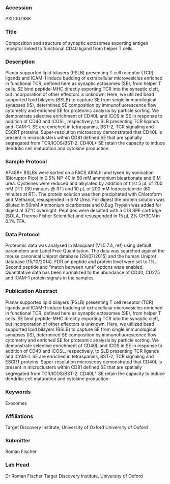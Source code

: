 ### Accession
PXD007988

### Title
Composition and structure of synaptic ectosomes exporting antigen receptor linked to functional CD40 ligand from helper T cells

### Description
Planar supported lipid bilayers (PSLB) presenting T cell receptor (TCR) ligands and ICAM-1 induce budding of extracellular microvesicles enriched in functional TCR, defined here as synaptic ectosomes (SE), from helper T cells. SE bind peptide-MHC directly exporting TCR into the synaptic cleft, but incorporation of other effectors is unknown. Here, we utilized bead supported lipid bilayers (BSLB) to capture SE from single immunological synapses (IS), determined SE composition by immunofluorescence flow cytometry and enriched SE for proteomic analysis by particle sorting. We demonstrate selective enrichment of CD40L and ICOS in SE in response to addition of CD40 and ICOSL, respectively, to SLB presenting TCR ligands and ICAM-1. SE are enriched in tetraspanins, BST-2, TCR signaling and ESCRT proteins. Super-resolution microscopy demonstrated that CD40L is present in microclusters within CD81 defined SE that are spatially segregated from TCR/ICOS/BST-2. CD40L+ SE retain the capacity to induce dendritic cell maturation and cytokine production.

### Sample Protocol
AF488+ BSLBs were sorted on a FACS ARIA III and lysed by sonication (Bioruptor Pico) in 0.5% NP-40 in 50 mM ammonium bicarbonate and 6 M urea. Cysteines were reduced and alkylated by addition of first 5 µL of 200 mM DTT (30 minutes @ RT) and 10 µL of 200 mM Iodoacetamide (60 minutes at RT). The protein solution was then precipitated with Chloroform and Methanol, resuspended in 6 M Urea. For digest the protein solution was diluted in 50mM Ammonium bicarbonate and 0.6ug Trypsin was added for digest at 37°C overnight. Peptides were desalted with a C18 SPE cartridge (SOLA, Thermo Fisher Scientific) and resuspended in 15 µL 2% CH3CN in 0.1% TFA.

### Data Protocol
Proteomic data was analysed in Maxquant (V1.5.7.4, ref) using default parameters and Label Free Quantitation. The data was searched against the mouse canonical Uniprot database (29/07/2015) and the human Uniprot database (15/10/2014). FDR on peptide and protein level were set to 1%. Second peptide and “match between runs” options were enabled. Quantitative data has been normalized to the abundance of CD40, CD275 and ICAM-1 protein signals in the samples.

### Publication Abstract
Planar supported lipid bilayers (PSLB) presenting T cell receptor (TCR) ligands and ICAM-1 induce budding of extracellular microvesicles enriched in functional TCR, defined here as synaptic ectosomes (SE), from helper T cells. SE bind peptide-MHC directly exporting TCR into the synaptic cleft, but incorporation of other effectors is unknown. Here, we utilized bead supported lipid bilayers (BSLB) to capture SE from single immunological synapses (IS), determined SE composition by immunofluorescence flow cytometry and enriched SE for proteomic analysis by particle sorting. We demonstrate selective enrichment of CD40L and ICOS in SE in response to addition of CD40 and ICOSL, respectively, to SLB presenting TCR ligands and ICAM-1. SE are enriched in tetraspanins, BST-2, TCR signaling and ESCRT proteins. Super-resolution microscopy demonstrated that CD40L is present in microclusters within CD81 defined SE that are spatially segregated from TCR/ICOS/BST-2. CD40L<sup>+</sup> SE retain the capacity to induce dendritic cell maturation and cytokine production.

### Keywords
Exosomes

### Affiliations
Target Discovery Institute, University of Oxford
University of Oxford

### Submitter
Roman Fischer

### Lab Head
Dr Roman Fischer
Target Discovery Institute, University of Oxford


